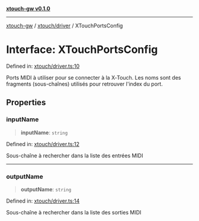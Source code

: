 [**xtouch-gw v0.1.0**](../../../README.md)

***

[xtouch-gw](../../../README.md) / [xtouch/driver](../README.md) / XTouchPortsConfig

# Interface: XTouchPortsConfig

Defined in: [xtouch/driver.ts:10](https://github.com/JulienCr/xtouch-gw/blob/4762a61efc98f67cb78942b4a0e2d9f4848bdf43/src/xtouch/driver.ts#L10)

Ports MIDI à utiliser pour se connecter à la X‑Touch.
Les noms sont des fragments (sous-chaînes) utilisés pour retrouver l'index du port.

## Properties

### inputName

> **inputName**: `string`

Defined in: [xtouch/driver.ts:12](https://github.com/JulienCr/xtouch-gw/blob/4762a61efc98f67cb78942b4a0e2d9f4848bdf43/src/xtouch/driver.ts#L12)

Sous-chaîne à rechercher dans la liste des entrées MIDI

***

### outputName

> **outputName**: `string`

Defined in: [xtouch/driver.ts:14](https://github.com/JulienCr/xtouch-gw/blob/4762a61efc98f67cb78942b4a0e2d9f4848bdf43/src/xtouch/driver.ts#L14)

Sous-chaîne à rechercher dans la liste des sorties MIDI
